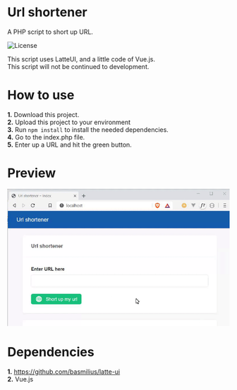 # Url shortener
A PHP script to short up URL.

<img src="https://cdn.juliandev.nl/license.svg" alt="License">

This script uses LatteUI, and a little code of Vue.js.<br>
This script will not be continued to development. 

# How to use

**1.** Download this project.<br>
**2.** Upload this project to your environment<br>
**3.** Run `npm install` to install the needed dependencies.<br>
**4.** Go to the index.php file.<br>
**5.** Enter up a URL and hit the green button.<br>

# Preview

<img src="assets/preview.gif" alt="Url shortener preview.">

# Dependencies

**1.** https://github.com/basmilius/latte-ui <br>
**2.** Vue.js<br>
